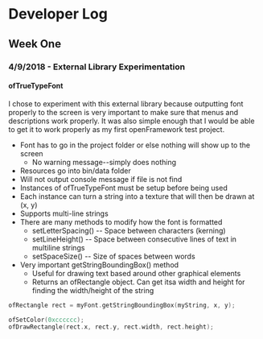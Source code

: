 # Developer Log

## Week One

### 4/9/2018 - External Library Experimentation
#### ofTrueTypeFont
I chose to experiment with this external library because outputting font properly to the screen is
very important to make sure that menus and descriptions work properly. It was also simple enough that I would be able to
get it to work properly as my first openFramework test project.
* Font has to go in the project folder or else nothing will show up to the screen
  * No warning message--simply does nothing
* Resources go into bin/data folder
* Will not output console message if file is not find
* Instances of ofTrueTypeFont must be setup before being used
* Each instance can turn a string into a texture that will then be drawn at (x, y)
* Supports multi-line strings
* There are many methods to modify how the font is formatted
  * setLetterSpacing() -- Space between characters (kerning)
  * setLineHeight() -- Space between consecutive lines of text in multiline strings
  * setSpaceSize() -- Size of spaces between words
* Very important getStringBoundingBox() method
  * Useful for drawing text based around other graphical elements
  * Returns an ofRectangle object. Can get itsa width and height for finding the width/height of the string
```cpp
ofRectangle rect = myFont.getStringBoundingBox(myString, x, y);

ofSetColor(0xcccccc);
ofDrawRectangle(rect.x, rect.y, rect.width, rect.height);
```
